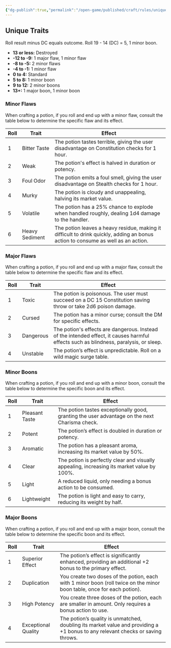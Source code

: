 ```yaml
---
{"dg-publish":true,"permalink":"/open-game/published/craft/rules/unique-traits-potions/"}
---
```


## Unique Traits

Roll result minus DC equals outcome.
Roll 19 - 14 (DC) = 5, 1 minor boon.

- **13 or less:** Destroyed
- **-12 to -9:** 1 major flaw, 1 minor flaw
- **-8 to -5:** 2 minor flaws
- **-4 to -1:** 1 minor flaw
- **0 to 4:** Standard
- **5 to 8:** 1 minor boon
- **9 to 12:** 2 minor boons
- **13+:** 1 major boon, 1 minor boon

### Minor Flaws

When crafting a potion, if you roll and end up with a minor flaw, consult the table below to determine the specific flaw and its effect.

| Roll | Trait          | Effect                                                                                                                           |
| ---- | -------------- | -------------------------------------------------------------------------------------------------------------------------------- |
| 1    | Bitter Taste   | The potion tastes terrible, giving the user disadvantage on Constitution checks for 1 hour.                                      |
| 2    | Weak           | The potion's effect is halved in duration or potency.                                                                            |
| 3    | Foul Odor      | The potion emits a foul smell, giving the user disadvantage on Stealth checks for 1 hour.                                        |
| 4    | Murky          | The potion is cloudy and unappealing, halving its market value.                                                                  |
| 5    | Volatile       | The potion has a 25% chance to explode when handled roughly, dealing 1d4 damage to the handler.                                  |
| 6    | Heavy Sediment | The potion leaves a heavy residue, making it difficult to drink quickly, adding an bonus action to consume as well as an action. |

### Major Flaws

When crafting a potion, if you roll and end up with a major flaw, consult the table below to determine the specific flaw and its effect.

| Roll | Trait     | Effect                                                                                                                                |
| ---- | --------- | ------------------------------------------------------------------------------------------------------------------------------------- |
| 1    | Toxic     | The potion is poisonous. The user must succeed on a DC 15 Constitution saving throw or take 2d6 poison damage.                        |
| 2    | Cursed    | The potion has a minor curse; consult the DM for specific effects.                                                                    |
| 3    | Dangerous | The potion's effects are dangerous. Instead of the intended effect, it causes harmful effects such as blindness, paralysis, or sleep. |
| 4    | Unstable  | The potion’s effect is unpredictable. Roll on a wild magic surge table.                                                               |

### Minor Boons

When crafting a potion, if you roll and end up with a minor boon, consult the table below to determine the specific boon and its effect.

| Roll | Trait          | Effect                                                                                        |
| ---- | -------------- | --------------------------------------------------------------------------------------------- |
| 1    | Pleasant Taste | The potion tastes exceptionally good, granting the user advantage on the next Charisma check. |
| 2    | Potent         | The potion’s effect is doubled in duration or potency.                                        |
| 3    | Aromatic       | The potion has a pleasant aroma, increasing its market value by 50%.                          |
| 4    | Clear          | The potion is perfectly clear and visually appealing, increasing its market value by 100%.    |
| 5    | Light          | A reduced liquid, only needing a bonus action to be consumed.                                 |
| 6    | Lightweight    | The potion is light and easy to carry, reducing its weight by half.                           |

### Major Boons

When crafting a potion, if you roll and end up with a major boon, consult the table below to determine the specific boon and its effect.

| Roll | Trait               | Effect                                                                                                                         |
| ---- | ------------------- | ------------------------------------------------------------------------------------------------------------------------------ |
| 1    | Superior Effect     | The potion’s effect is significantly enhanced, providing an additional +2 bonus to the primary effect.                         |
| 2    | Duplication         | You create two doses of the potion, each with 1 minor boon (roll twice on the minor boon table, once for each potion).         |
| 3    | High Potency        | You create three doses of the potion, each are smaller in amount. Only requires a bonus action to use.                         |
| 4    | Exceptional Quality | The potion’s quality is unmatched, doubling its market value and providing a +1 bonus to any relevant checks or saving throws. |

